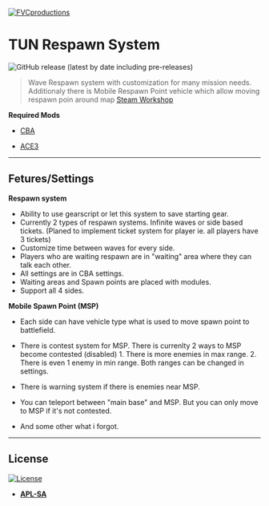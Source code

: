 <a href="https://armafinland.fi/"><img src="https://armafinland.fi/logot/armafin-logo-200px.png" title="FVCproductions" alt="FVCproductions"></a>

# TUN Respawn System
![GitHub release (latest by date including pre-releases)](https://img.shields.io/github/v/release/tuntematonjr/Tun-Respawn-System?include_prereleases) 
> Wave Respawn system with customization for many mission needs. 
> Additionaly there is Mobile Respawn Point vehicle which allow moving respawn poin around map
[Steam Workshop](https://steamcommunity.com/sharedfiles/filedetails/?id=2055674861)

**Required Mods**

- [CBA](https://github.com/CBATeam/CBA_A3)

- [ACE3](https://github.com/acemod/ACE3)
---
## Fetures/Settings

**Respawn system**
- Ability to use gearscript or let this system to save starting gear.
- Currently 2 types of respawn systems. Infinite waves or side based tickets. (Planed to implement ticket system for player ie. all players have 3 tickets)
- Customize time between waves for every side.
- Players who are waiting respawn are in "waiting" area where they can talk each other.
- All settings are in CBA settings.
- Waiting areas and Spawn points are placed with modules.
- Support all 4 sides.

**Mobile Spawn Point (MSP)**
- Each side can have vehicle type what is used to move spawn point to battlefield.
- There is contest system for MSP. There is currenlty 2 ways to MSP become contested (disabled) 1. There is more enemies in max range. 2. There is even 1 enemy in min range. Both ranges can be changed in settings.
- There is warning system if there is enemies near MSP.
- You can teleport between "main base" and MSP. But you can only move to MSP if it's not contested.

- And some other what i forgot.
---

## License

[![License](https://www.bohemia.net/assets/img/licenses/APL-SA.png)](https://www.bohemia.net/community/licenses/arma-public-license-share-alike)

- **[APL-SA](https://www.bohemia.net/community/licenses/arma-public-license-share-alike)**
